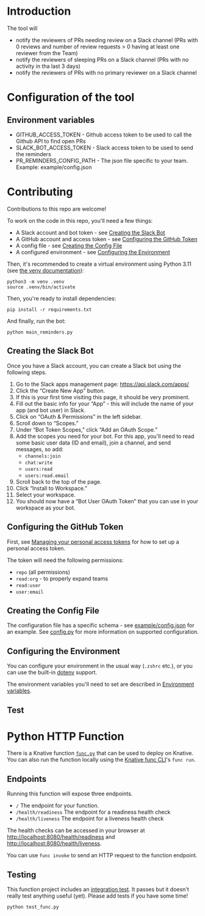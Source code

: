# Introduction
The tool will
* notify the reviewers of PRs needing review on a Slack channel (PRs with 0 reviews and number of review requests > 0
having at least one reviewer from the Team)
* notify the reviewers of sleeping PRs on a Slack channel (PRs with no activity in tha last 3 days)
* notify the reviewers of PRs with no primary reviewer on a Slack channel

# Configuration of the tool
## Environment variables
* GITHUB_ACCESS_TOKEN - Github access token to be used to call the Github API to find open PRs
* SLACK_BOT_ACCESS_TOKEN - Slack access token to be used to send the reminders
* PR_REMINDERS_CONFIG_PATH - The json file specific to your team. Example: example/config.json

# Contributing

Contributions to this repo are welcome!

To work on the code in this repo, you'll need a few things:

- A Slack account and bot token - see [Creating the Slack Bot](#creating-the-slack-bot)
- A GitHub account and access token - see [Configuring the GitHub Token](#configuring-the-github-token)
- A config file - see [Creating the Config File](#creating-the-config-file)
- A configured environment - see [Configuring the Environment](#configuring-the-environment)

Then, it's recommended to create a virtual environment using Python 3.11 (see [the venv documentation](https://docs.python.org/3/library/venv.html)):
```
python3 -m venv .venv
source .venv/bin/activate
```

Then, you're ready to install dependencies:
```
pip install -r requirements.txt
```

And finally, run the bot:
```
python main_reminders.py
```

## Creating the Slack Bot

Once you have a Slack account, you can create a Slack bot using the following steps.

1. Go to the Slack apps management page: https://api.slack.com/apps/
2. Click the “Create New App” button.
3. If this is your first time visiting this page, it should be very prominent.
4. Fill out the basic info for your “App” - this will include the name of your app (and bot user) in Slack.
5. Click on “OAuth & Permissions” in the left sidebar.
6. Scroll down to “Scopes.”
7. Under “Bot Token Scopes,” click “Add an OAuth Scope.”
8. Add the scopes you need for your bot. For this app, you'll need to read some basic user data (ID and email), join a channel, and send messages, so add:
    - `channels:join`
    - `chat:write`
    - `users:read`
    - `users:read.email`
9. Scroll back to the top of the page.
10. Click “Install to Workspace.”
11. Select your workspace.
12. You should now have a “Bot User OAuth Token” that you can use in your workspace as your bot.

## Configuring the GitHub Token

First, see [Managing your personal access tokens](https://docs.github.com/en/authentication/keeping-your-account-and-data-secure/managing-your-personal-access-tokens) for how to set up a personal access token.

The token will need the following permissions:
- `repo` (all permissions)
- `read:org` - to properly expand teams
- `read:user`
- `user:email`

## Creating the Config File

The configuration file has a specific schema - see [example/config.json](/example/config.json) for an example. See [config.py](/config.py) for more information on supported configuration.

## Configuring the Environment

You can configure your environment in the usual way (`.zshrc` etc.), or you can use the built-in [dotenv](https://pypi.org/project/python-dotenv/) support.

The environment variables you'll need to set are described in [Environment variables](#environment-variables).

## Test

# Python HTTP Function

There is a Knative function [`func.py`](./func.py) that can be used to deploy on Knative. You can also run the function locally using the [Knative func CLI](https://knative.dev/docs/functions/install-func/)'s `func run`.

## Endpoints

Running this function will expose three endpoints.

  * `/` The endpoint for your function.
  * `/health/readiness` The endpoint for a readiness health check
  * `/health/liveness` The endpoint for a liveness health check

The health checks can be accessed in your browser at
[http://localhost:8080/health/readiness]() and
[http://localhost:8080/health/liveness]().

You can use `func invoke` to send an HTTP request to the function endpoint.


## Testing

This function project includes an [integration test](./test_func.py). It passes but it doesn't really test anything useful (yet). Please add tests if you have some time!

```console
python test_func.py
```
